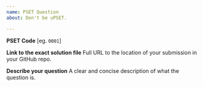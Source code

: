 ```yaml
---
name: PSET Question
about: Don't be uPSET.

---
```


**PSET Code**
[eg. `0001`]

**Link to the exact solution file**
Full URL to the location of your submission in your GitHub repo.

**Describe your question**
A clear and concise description of what the question is.
